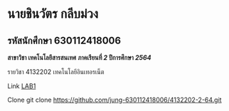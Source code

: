 # นายชินวัตร กลีบม่วง
## รหัสนักศึกษา 630112418006

**สาขาวิชา เทคโนโลยีสารสนเทศ**
**ภาคเรียนที่ _2_ ปีการศึกษา _2564_**


รายวิชา 4132202 เทคโนโลยีอินเทอรเน็ต

Link
[LAB1](https://github.com/suppatra/4132022-2-64/commit/52043426c2b230f27f0fc9e79cf0070564694b39)

Clone
git clone https://github.com/jung-630112418006/4132202-2-64.git
